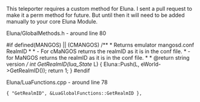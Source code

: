 This teleporter requires a custom method for Eluna.
I sent a pull request to make it a perm method for future.
But until then it will need to be added manually to your core Eluna Module.


Eluna/GlobalMethods.h  -  around line 80

  #if defined(MANGOS) || (CMANGOS)
      /**
       * Returns emulator mangosd.conf RealmID
       *
       * - For cMaNGOS returns the realmID as it is in the conf file.
       * - for MaNGOS returns the realmID as it is in the conf file.
       *
       * @return string version
       */
      int GetRealmID(lua_State* L)
      {
          Eluna::Push(L, eWorld->GetRealmID());
          return 1;
      }
  #endif


Eluna/LuaFunctions.cpp  -  around line 78

    { "GetRealmID", &LuaGlobalFunctions::GetRealmID },
